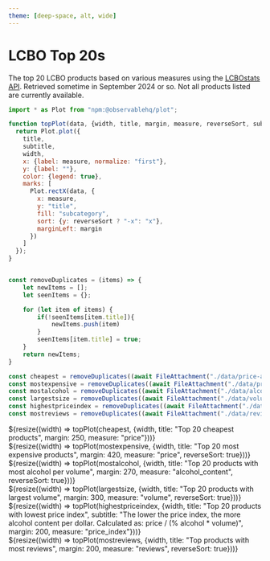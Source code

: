 ```yaml
---
theme: [deep-space, alt, wide]
---
```



# LCBO Top 20s

The top 20 LCBO products based on various measures using the
<a href="https://lcbostats.com/">LCBOstats API</a>. Retrieved sometime in September 2024 or so.
Not all products listed are currently available.


```js
import * as Plot from "npm:@observablehq/plot";

function topPlot(data, {width, title, margin, measure, reverseSort, subtitle} = {}) {
  return Plot.plot({
    title,
    subtitle,
    width,
    x: {label: measure, normalize: "first"},
    y: {label: ""},
    color: {legend: true},
    marks: [
      Plot.rectX(data, {
        x: measure,
        y: "title",
        fill: "subcategory",
        sort: {y: reverseSort ? "-x": "x"},
        marginLeft: margin
      })
    ]
  });
}
```

```js

const removeDuplicates = (items) => {
    let newItems = [];
    let seenItems = {};

    for (let item of items) {
        if(!seenItems[item.title]){
            newItems.push(item)
        }
        seenItems[item.title] = true;
    }
    return newItems;
}

const cheapest = removeDuplicates((await FileAttachment("./data/price-ascending.json").json()).data);
const mostexpensive = removeDuplicates((await FileAttachment("./data/price-descending.json").json()).data);
const mostalcohol = removeDuplicates((await FileAttachment("./data/alcohol_content-descending.json").json()).data);
const largestsize = removeDuplicates((await FileAttachment("./data/volume-descending.json").json()).data);
const highestpriceindex = removeDuplicates((await FileAttachment("./data/price_index-ascending.json").json()).data);
const mostreviews = removeDuplicates((await FileAttachment("./data/reviews-descending.json").json()).data);
```

<div class="grid grid-cols-1">
  <div class="card">
    ${resize((width) => topPlot(cheapest, {width, title: "Top 20 cheapest products", margin: 250, measure: "price"}))}  
  </div>
  <div class="card">
    ${resize((width) => topPlot(mostexpensive, {width, title: "Top 20 most expensive products", margin: 420, measure: "price", reverseSort: true}))}  
  </div>
  <div class="card">
    ${resize((width) => topPlot(mostalcohol, {width, title: "Top 20 products with most alcohol per volume", margin: 270, measure: "alcohol_content", reverseSort: true}))}  
  </div>
  <div class="card">
    ${resize((width) => topPlot(largestsize, {width, title: "Top 20 products with largest volume", margin: 300, measure: "volume", reverseSort: true}))}  
  </div>
  <div class="card">
    ${resize((width) => topPlot(highestpriceindex, {width, title: "Top 20 products with lowest price index", 
        subtitle: "The lower the price index, the more alcohol content per dollar. Calculated as: price / (% alcohol * volume)",
        margin: 200, measure: "price_index"}))}  
  </div>
  <div class="card">
    ${resize((width) => topPlot(mostreviews, {width, title: "Top products with most reviews", 
        margin: 200, measure: "reviews", reverseSort: true}))}  
  </div>
</div>
